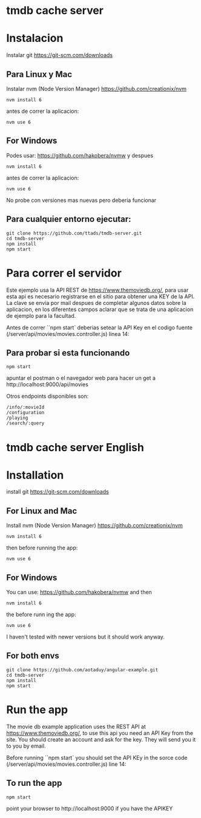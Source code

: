 # tmdb cache server

# Instalacion
Instalar git https://git-scm.com/downloads

## Para Linux y Mac
Instalar nvm (Node Version Manager)
https://github.com/creationix/nvm

````
nvm install 6
````
antes de correr la aplicacion:
````
nvm use 6
````

## For Windows
Podes usar:
https://github.com/hakobera/nvmw
y despues
````
nvm install 6
````
antes de correr la aplicacion:
````
nvm use 6
````

No probe con versiones mas nuevas pero deberia funcionar

## Para cualquier entorno ejecutar:
````
git clone https://github.com/ttads/tmdb-server.git
cd tmdb-server
npm install
npm start
````

# Para correr el servidor

Este ejemplo usa la API REST de https://www.themoviedb.org/, para usar esta api es necesario registrarse en el sitio para obtener una KEY de la API. La clave se envia por mail despues de completar algunos datos sobre la aplicacion, en los diferentes campos aclarar que se trata de una aplicacion de ejemplo para la facultad.

Antes de correr ``npm start` deberias setear la API Key en el codigo fuente (/server/api/movies/movies.controller.js) linea 14:

## Para probar si esta funcionando
````
npm start
````
apuntar el postman o el navegador web para hacer un get a  http://localhost:9000/api/movies

Otros endpoints disponibles son:
````
/info/:movieId
/configuration
/playing
/search/:query
````

# tmdb cache server English

# Installation
install git https://git-scm.com/downloads

## For Linux and Mac
Install nvm (Node Version Manager)
https://github.com/creationix/nvm

````
nvm install 6
````
then before running the app:
````
nvm use 6
````

## For Windows
You can use:
https://github.com/hakobera/nvmw
and then
````
nvm install 6
````
the before runn ing the app:
````
nvm use 6
````

I haven't tested with newer versions but it should work anyway.

## For both envs
````
git clone https://github.com/aotaduy/angular-example.git
cd tmdb-server
npm install
npm start
````

# Run the app

The movie db example application uses the REST API at https://www.themoviedb.org/, to use this api you need an API Key from the site. You should create an account and ask for the key. They will send you it to you by email.

Before running ``npm start` you should set the API KEy in the sorce code (/server/api/movies/movies.controller.js) line 14:

## To run the app
````
npm start
````
point your browser to http://localhost:9000  if you have the APIKEY
